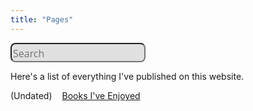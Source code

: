 ```yaml
---
title: "Pages"
---
```


<style>
    ul {
        list-style: none;
        padding: 0;
    }

    .search {
        padding: 0;
        margin: 0;
        border: none;
    }

    .searchbox {
        background-color: #e0e0e0;
        color: #121212;
        font-family: 'Open Sans';
        font-size: 16px;
        border-radius: 0.5rem;
        min-width: 20%;
        max-width: 100%;
        padding-top: 0.3rem;
    }
</style>

<form action="https://www.google.com/search" method="get" target="_blank" rel="noopener noreferrer">
    <fieldset class="search" role="search">
        <input class="searchbox" type="text" name="q" results="0" placeholder="Search">
        <input type="hidden" name="q" value="site:https://richline.rocks/">
    </fieldset>
</form>

Here's a list of everything I've published on this website. 
<!-- "Pinned" pages -->
<ul><li><span style="margin-right: 1rem;">(Undated)</span><a href="/booklist">Books I've Enjoyed</a></li></ul>
